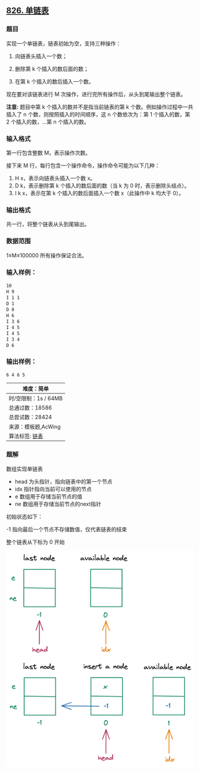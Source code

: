 ## [826. 单链表](https://www.acwing.com/problem/content/828/)

### 题目

实现一个单链表，链表初始为空，支持三种操作：

1. 向链表头插入一个数；

2. 删除第 k 个插入的数后面的数；

3. 在第 k 个插入的数后插入一个数。

现在要对该链表进行 M 次操作，进行完所有操作后，从头到尾输出整个链表。

**注意:** 题目中第 k 个插入的数并不是指当前链表的第 k 个数。例如操作过程中一共插入了 n 个数，则按照插入的时间顺序，这 n 个数依次为：第 1 个插入的数，第 2 个插入的数，…第 n 个插入的数。

### 输入格式

第一行包含整数 M，表示操作次数。

接下来 M 行，每行包含一个操作命令，操作命令可能为以下几种：

1. H x，表示向链表头插入一个数 x。
2. D k，表示删除第 k 个插入的数后面的数（当 k 为 0 时，表示删除头结点）。
3. I k x，表示在第 k 个插入的数后面插入一个数 x（此操作中 k 均大于 0）。

### 输出格式

共一行，将整个链表从头到尾输出。

### 数据范围

1≤M≤100000
所有操作保证合法。

### 输入样例：

```
10
H 9
I 1 1
D 1
D 0
H 6
I 3 6
I 4 5
I 4 5
I 3 4
D 6
```

### 输出样例：

```
6 4 6 5
```

| 难度：**简单**                                               |
| ------------------------------------------------------------ |
| 时/空限制：1s / 64MB                                         |
| 总通过数：18586                                              |
| 总尝试数：28424                                              |
| 来源：模板题,AcWing                                          |
| 算法标签: [链表](https://www.acwing.com/problem/search/1/?search_content=%E9%93%BE%E8%A1%A8) |

### 题解

数组实现单链表

* head 为头指针，指向链表中的第一个节点
* idx 指针指向当前可以使用的节点 
* e 数组用于存储当前节点的值
* ne 数组用于存储当前节点的next指针

初始状态如下：

-1 指向最后一个节点不存储数值，仅代表链表的结束

整个链表从下标为 0 开始

 ![sll](README/sll.png)